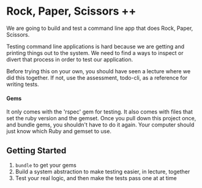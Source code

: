 # Rock, Paper, Scissors ++

We are going to build and test a command line app that does Rock, Paper, Scissors.

Testing command line applications is hard because we are getting and printing
things out to the system. We need to find a ways to inspect or divert that process in order to test our application.

Before trying this on your own, you should have seen a lecture where we did this together. If not, use the assessment, todo-cli, as a reference for writing tests.

#### Gems

It only comes with the 'rspec' gem for testing. It also comes with files that
set the ruby version and the gemset. Once you pull down this project once, and
bundle gems, you shouldn't have to do it again. Your computer should just know
which Ruby and gemset to use.

## Getting Started

1. `bundle` to get your gems
2. Build a system abstraction to make testing easier, in lecture, together
3. Test your real logic, and then make the tests pass one at at time
